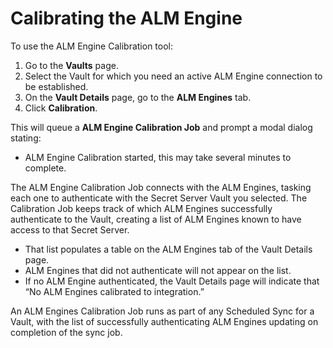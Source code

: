 [title]: # (Calibrate the ALM Engine)
[tags]: # (Account Lifecycle Manager,ALM,Active Directory,)
[priority]: # (6000)

# Calibrating the ALM Engine

To use the ALM Engine Calibration tool:

1. Go to the **Vaults** page.
2. Select the Vault for which you need an active ALM Engine connection to be established.
3. On the **Vault Details** page, go to the **ALM Engines** tab.
4. Click **Calibration**.

This will queue a **ALM Engine Calibration Job** and prompt a modal dialog stating:

* ALM Engine Calibration started, this may take several minutes to complete.

The ALM Engine Calibration Job connects with the ALM Engines, tasking each one to authenticate with the Secret Server Vault you selected. The Calibration Job keeps track of which ALM Engines successfully authenticate to the Vault, creating a list of ALM Engines known to have access to that Secret Server.

* That list populates a table on the ALM Engines tab of the Vault Details page.
* ALM Engines that did not authenticate will not appear on the list.
* If no ALM Engine authenticated, the Vault Details page will indicate that “No ALM Engines calibrated to integration.”

An ALM Engines Calibration Job runs as part of any Scheduled Sync for a Vault, with the list of successfully authenticating ALM Engines updating on completion of the sync job.